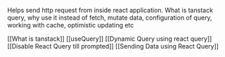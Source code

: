Helps send http request from inside react application.
What is tanstack query, why use it instead of fetch, mutate data, configuration of query, working with cache, optimistic updating etc

[[What is tanstack]]
[[useQuery]]
[[Dynamic Query using react query]]
[[Disable React Query till prompted]]
[[Sending Data using React Query]]